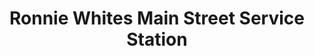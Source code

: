 ---
title: "Ronnie Whites Main Street Service Station"
url: /youngsville/ronnie-whites-main-street-service-station/
shop: car repair
---